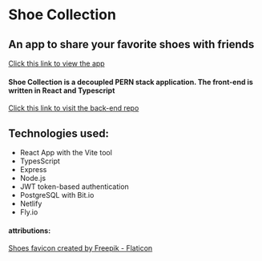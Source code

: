 # Shoe Collection 
## An app to share your favorite shoes with friends

[Click this link to view the app](https://shoe-collector.netlify.app/) 

#### Shoe Collection is a decoupled PERN stack application. The front-end is written in React and Typescript 

[Click this link to visit the back-end repo](https://github.com/CCMatson/shoes-back-end)

## Technologies used:
* React App with the Vite tool
* TypesScript
* Express
* Node.js
* JWT token-based authentication
* PostgreSQL with Bit.io
* Netlify
* Fly.io

#### attributions:
<a href="https://www.flaticon.com/free-icons/shoes" title="shoes icons">Shoes favicon created by Freepik - Flaticon</a>